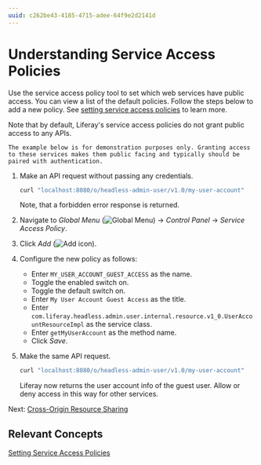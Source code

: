 ```yaml
---
uuid: c262be43-4185-4715-adee-64f9e2d2141d
---
```


# Understanding Service Access Policies

Use the service access policy tool to set which web services have public access. You can view a list of the default policies. Follow the steps below to add a new policy. See [setting service access policies](https://learn.liferay.com/w/dxp/installation-and-upgrades/securing-liferay/securing-web-services/setting-service-access-policies) to learn more.

Note that by default, Liferay's service access policies do not grant public access to any APIs. 

```{warning}
The example below is for demonstration purposes only. Granting access to these services makes them public facing and typically should be paired with authentication.
```

1. Make an API request without passing any credentials. 

   ```bash
   curl "localhost:8080/o/headless-admin-user/v1.0/my-user-account"
   ```

   Note, that a forbidden error response is returned.

1. Navigate to _Global Menu_ (![Global Menu](../../images/icon-applications-menu.png)) &rarr; _Control Panel_ &rarr; _Service Access Policy_.

1.  Click _Add_ (![Add icon](../../images/icon-add.png)).

1. Configure the new policy as follows:

   * Enter `MY_USER_ACCOUNT_GUEST_ACCESS` as the name.
   * Toggle the enabled switch on.
   * Toggle the default switch on.
   * Enter `My User Account Guest Access` as the title.
   * Enter `com.liferay.headless.admin.user.internal.resource.v1_0.UserAccountResourceImpl` as the service class.
   * Enter `getMyUserAccount` as the method name.
   * Click _Save_.

1. Make the same API request.

   ```bash
   curl "localhost:8080/o/headless-admin-user/v1.0/my-user-account"
   ```

   Liferay now returns the user account info of the guest user. Allow or deny access in this way for other services.

Next: [Cross-Origin Resource Sharing](./cross-origin-resource-sharing.md)

## Relevant Concepts

[Setting Service Access Policies](https://learn.liferay.com/w/dxp/installation-and-upgrades/securing-liferay/securing-web-services/setting-service-access-policies)
